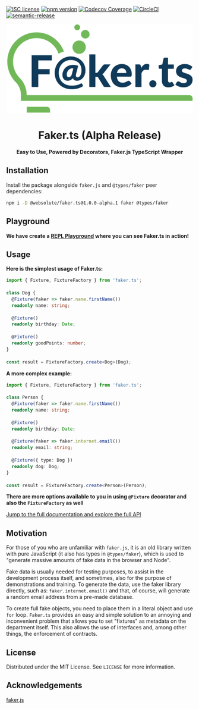 [![ISC license](http://img.shields.io/badge/license-MIT-brightgreen.svg)](http://opensource.org/licenses/MIT)
[![npm version](http://img.shields.io/npm/v/@websolute/faker.ts.svg?style=flat)](https://npmjs.org/package/faker.ts "View this project on npm")
[![Codecov Coverage](https://img.shields.io/codecov/c/github/omermorad/faker.ts/master.svg?style=flat-square)](https://codecov.io/gh/omer-morad-ni/faker.ts)
[![CircleCI](https://circleci.com/gh/omermorad/faker.ts.svg?style=shield)](https://circleci.com/gh/circleci/circleci-docs)
[![semantic-release](https://img.shields.io/badge/%20%20%F0%9F%93%A6%F0%9F%9A%80-semantic--release-e10079.svg)](https://github.com/semantic-release/semantic-release)

![alt text](docs/logo.png "Faker.ts")

<p align="center">
  <h1 align="center">Faker.ts (Alpha Release)</h1>

  <p align="center">
    <strong>Easy to Use, Powered by Decorators, Faker.js TypeScript Wrapper</strong>
  </p>
</p>

## Installation
Install the package alongside `faker.js` and `@types/faker` peer dependencies:

```bash
npm i -D @websolute/faker.ts@1.0.0-alpha.1 faker @types/faker
```

## Playground 
**We have create a [REPL Playground](https://repl.it/@omermorad/Fakerts-Playground) where you can see Faker.ts in action!**

## Usage

**Here is the simplest usage of Faker.ts:**

```typescript
import { Fixture, FixtureFactory } from 'faker.ts';

class Dog {
  @Fixture(faker => faker.name.firstName())
  readonly name: string;
  
  @Fixture()
  readonly birthday: Date;

  @Fixture()
  readonly goodPoints: number;
}

const result = FixtureFactory.create<Dog>(Dog);
```

**A more complex example:**
```typescript
import { Fixture, FixtureFactory } from 'faker.ts';

class Person {
  @Fixture(faker => faker.name.firstName())
  readonly name: string;
  
  @Fixture()
  readonly birthday: Date;

  @Fixture(faker => faker.internet.email())
  readonly email: string;

  @Fixture({ type: Dog })
  readonly dog: Dog;
}

const result = FixtureFactory.create<Person>(Person);
```

**There are more options available to you in using `@Fixture` decorator and also the `FixtureFactory` as well**

[Jump to the full documentation and explore the full API](https://github.com/omermorad/faker.ts/blob/master/docs/README.md)


## Motivation
For those of you who are unfamiliar with `faker.js`, it is an old library written with pure JavaScript (it also has types in `@types/faker`), which is used to
"generate massive amounts of fake data in the browser and Node".

Fake data is usually needed for testing purposes, to assist in the development process itself,
and sometimes, also for the purpose of demonstrations and training.
To generate the data, use the faker library directly, such as: `faker.internet.email()`
and that, of course, will generate a random email address from a pre-made database.

To create full fake objects, you need to place them in a literal object and use `for` loop.
`Faker.ts` provides an easy and simple solution to an annoying and inconvenient problem that
allows you to set "fixtures" as metadata on the department itself.
This also allows the use of interfaces and, among other things, the enforcement of contracts.

## License
Distributed under the MIT License. See `LICENSE` for more information.

## Acknowledgements
[faker.js](https://github.com/marak/Faker.js)
